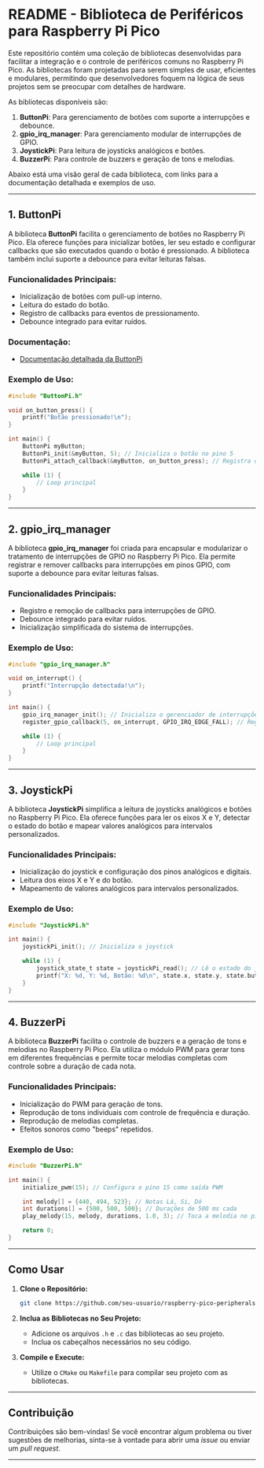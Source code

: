 # README - Biblioteca de Periféricos para Raspberry Pi Pico

Este repositório contém uma coleção de bibliotecas desenvolvidas para facilitar a integração e o controle de periféricos comuns no Raspberry Pi Pico. As bibliotecas foram projetadas para serem simples de usar, eficientes e modulares, permitindo que desenvolvedores foquem na lógica de seus projetos sem se preocupar com detalhes de hardware.

As bibliotecas disponíveis são:

1. **ButtonPi**: Para gerenciamento de botões com suporte a interrupções e debounce.
2. **gpio_irq_manager**: Para gerenciamento modular de interrupções de GPIO.
3. **JoystickPi**: Para leitura de joysticks analógicos e botões.
4. **BuzzerPi**: Para controle de buzzers e geração de tons e melodias.

Abaixo está uma visão geral de cada biblioteca, com links para a documentação detalhada e exemplos de uso.

---

## 1. ButtonPi

A biblioteca **ButtonPi** facilita o gerenciamento de botões no Raspberry Pi Pico. Ela oferece funções para inicializar botões, ler seu estado e configurar callbacks que são executados quando o botão é pressionado. A biblioteca também inclui suporte a debounce para evitar leituras falsas.

### Funcionalidades Principais:
- Inicialização de botões com pull-up interno.
- Leitura do estado do botão.
- Registro de callbacks para eventos de pressionamento.
- Debounce integrado para evitar ruídos.

### Documentação:
- [Documentação detalhada da ButtonPi](#)

### Exemplo de Uso:
```c
#include "ButtonPi.h"

void on_button_press() {
    printf("Botão pressionado!\n");
}

int main() {
    ButtonPi myButton;
    ButtonPi_init(&myButton, 5); // Inicializa o botão no pino 5
    ButtonPi_attach_callback(&myButton, on_button_press); // Registra o callback

    while (1) {
        // Loop principal
    }
}
```

---

## 2. gpio_irq_manager

A biblioteca **gpio_irq_manager** foi criada para encapsular e modularizar o tratamento de interrupções de GPIO no Raspberry Pi Pico. Ela permite registrar e remover callbacks para interrupções em pinos GPIO, com suporte a debounce para evitar leituras falsas.

### Funcionalidades Principais:
- Registro e remoção de callbacks para interrupções de GPIO.
- Debounce integrado para evitar ruídos.
- Inicialização simplificada do sistema de interrupções.



### Exemplo de Uso:
```c
#include "gpio_irq_manager.h"

void on_interrupt() {
    printf("Interrupção detectada!\n");
}

int main() {
    gpio_irq_manager_init(); // Inicializa o gerenciador de interrupções
    register_gpio_callback(5, on_interrupt, GPIO_IRQ_EDGE_FALL); // Registra o callback

    while (1) {
        // Loop principal
    }
}
```

---

## 3. JoystickPi

A biblioteca **JoystickPi** simplifica a leitura de joysticks analógicos e botões no Raspberry Pi Pico. Ela oferece funções para ler os eixos X e Y, detectar o estado do botão e mapear valores analógicos para intervalos personalizados.

### Funcionalidades Principais:
- Inicialização do joystick e configuração dos pinos analógicos e digitais.
- Leitura dos eixos X e Y e do botão.
- Mapeamento de valores analógicos para intervalos personalizados.



### Exemplo de Uso:
```c
#include "JoystickPi.h"

int main() {
    joystickPi_init(); // Inicializa o joystick

    while (1) {
        joystick_state_t state = joystickPi_read(); // Lê o estado do joystick
        printf("X: %d, Y: %d, Botão: %d\n", state.x, state.y, state.button);
    }
}
```

---

## 4. BuzzerPi

A biblioteca **BuzzerPi** facilita o controle de buzzers e a geração de tons e melodias no Raspberry Pi Pico. Ela utiliza o módulo PWM para gerar tons em diferentes frequências e permite tocar melodias completas com controle sobre a duração de cada nota.

### Funcionalidades Principais:
- Inicialização do PWM para geração de tons.
- Reprodução de tons individuais com controle de frequência e duração.
- Reprodução de melodias completas.
- Efeitos sonoros como "beeps" repetidos.



### Exemplo de Uso:
```c
#include "BuzzerPi.h"

int main() {
    initialize_pwm(15); // Configura o pino 15 como saída PWM

    int melody[] = {440, 494, 523}; // Notas Lá, Si, Dó
    int durations[] = {500, 500, 500}; // Durações de 500 ms cada
    play_melody(15, melody, durations, 1.0, 3); // Toca a melodia no pino 15

    return 0;
}
```

---

## Como Usar

1. **Clone o Repositório:**
   ```bash
   git clone https://github.com/seu-usuario/raspberry-pico-peripherals.git
   ```

2. **Inclua as Bibliotecas no Seu Projeto:**
   - Adicione os arquivos `.h` e `.c` das bibliotecas ao seu projeto.
   - Inclua os cabeçalhos necessários no seu código.

3. **Compile e Execute:**
   - Utilize o `CMake` ou `Makefile` para compilar seu projeto com as bibliotecas.

---

## Contribuição

Contribuições são bem-vindas! Se você encontrar algum problema ou tiver sugestões de melhorias, sinta-se à vontade para abrir uma *issue* ou enviar um *pull request*.

---
